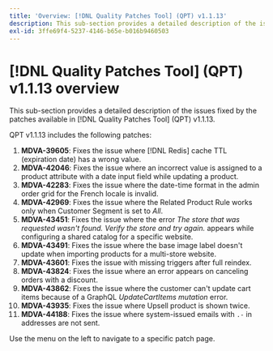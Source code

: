 ```yaml
---
title: 'Overview: [!DNL Quality Patches Tool] (QPT) v1.1.13'
description: This sub-section provides a detailed description of the issues fixed by the patches available in [!DNL Quality Patches Tool] (QPT) v1.1.13.
exl-id: 3ffe69f4-5237-4146-b65e-b016b9460503
---
```

# [!DNL Quality Patches Tool] (QPT) v1.1.13 overview

This sub-section provides a detailed description of the issues fixed by the patches available in [!DNL Quality Patches Tool] (QPT) v1.1.13.

QPT v1.1.13 includes the following patches:

1. **MDVA-39605**: Fixes the issue where [!DNL Redis] cache TTL (expiration date) has a wrong value.
1. **MDVA-42046**: Fixes the issue where an incorrect value is assigned to a product attribute with a date input field while updating a product.
1. **MDVA-42283**: Fixes the issue where the date-time format in the admin order grid for the French locale is invalid.
1. **MDVA-42969**: Fixes the issue where the Related Product Rule works only when Customer Segment is set to *All*.
1. **MDVA-43451**: Fixes the issue where the error *The store that was requested wasn't found. Verify the store and try again.* appears while configuring a shared catalog for a specific website.
1. **MDVA-43491**: Fixes the issue where the base image label doesn't update when importing products for a multi-store website.
1. **MDVA-43601**: Fixes the issue with missing triggers after full reindex.
1. **MDVA-43824**: Fixes the issue where an error appears on canceling orders with a discount.
1. **MDVA-43862**: Fixes the issue where the customer can't update cart items because of a GraphQL *UpdateCartItems mutation* error.
1. **MDVA-43935**: Fixes the issue where Upsell product is shown twice.
1. **MDVA-44188**: Fixes the issue where system-issued emails with `.-` in addresses are not sent.

Use the menu on the left to navigate to a specific patch page.
